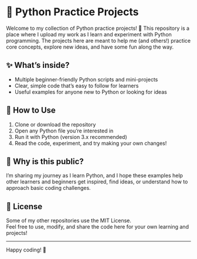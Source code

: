 # 🎉 Python Practice Projects

Welcome to my collection of Python practice projects! 🐍 This repository is a place where I upload my work as I learn and experiment with Python programming. The projects here are meant to help me (and others!) practice core concepts, explore new ideas, and have some fun along the way.

## ✨ What’s inside?

- Multiple beginner-friendly Python scripts and mini-projects
- Clear, simple code that’s easy to follow for learners
- Useful examples for anyone new to Python or looking for ideas

## 🚀 How to Use

1. Clone or download the repository
2. Open any Python file you’re interested in
3. Run it with Python (version 3.x recommended)
4. Read the code, experiment, and try making your own changes!

## 🤗 Why is this public?

I’m sharing my journey as I learn Python, and I hope these examples help other learners and beginners get inspired, find ideas, or understand how to approach basic coding challenges.

## 📝 License

Some of my other repositories use the MIT License.  
Feel free to use, modify, and share the code here for your own learning and projects!

---

Happy coding! 🌟
